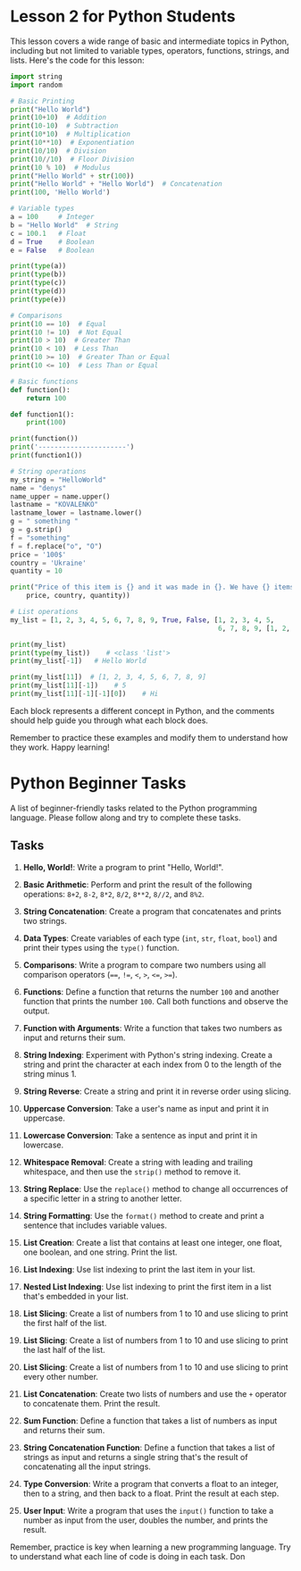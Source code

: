 # Lesson 2 for Python Students

This lesson covers a wide range of basic and intermediate topics in Python, including but not limited to variable types, operators, functions, strings, and lists. Here's the code for this lesson:

```python
import string
import random

# Basic Printing
print("Hello World")
print(10+10)  # Addition
print(10-10)  # Subtraction
print(10*10)  # Multiplication
print(10**10)  # Exponentiation
print(10/10)  # Division
print(10//10)  # Floor Division
print(10 % 10)  # Modulus
print("Hello World" + str(100))
print("Hello World" + "Hello World")  # Concatenation
print(100, 'Hello World')

# Variable types
a = 100     # Integer
b = "Hello World"  # String
c = 100.1   # Float
d = True    # Boolean
e = False   # Boolean

print(type(a))
print(type(b))
print(type(c))
print(type(d))
print(type(e))

# Comparisons
print(10 == 10)  # Equal
print(10 != 10)  # Not Equal
print(10 > 10)  # Greater Than
print(10 < 10)  # Less Than
print(10 >= 10)  # Greater Than or Equal
print(10 <= 10)  # Less Than or Equal

# Basic functions
def function():
    return 100

def function1():
    print(100)

print(function())
print('----------------------')
print(function1())

# String operations
my_string = "HelloWorld"
name = "denys"
name_upper = name.upper()
lastname = "KOVALENKO"
lastname_lower = lastname.lower()
g = " something "
g = g.strip()
f = "something"
f = f.replace("o", "O")
price = '100$'
country = 'Ukraine'
quantity = 10

print("Price of this item is {} and it was made in {}. We have {} items at our shop.".format(
    price, country, quantity))

# List operations
my_list = [1, 2, 3, 4, 5, 6, 7, 8, 9, True, False, [1, 2, 3, 4, 5,
                                                    6, 7, 8, 9, [1, 2, 3, 4, 5, ['Hi']]], 100.10, 'Hello World']

print(my_list)
print(type(my_list))    # <class 'list'>
print(my_list[-1])   # Hello World

print(my_list[11])  # [1, 2, 3, 4, 5, 6, 7, 8, 9]
print(my_list[11][-1])    # 5
print(my_list[11][-1][-1][0])    # Hi
```

Each block represents a different concept in Python, and the comments should help guide you through what each block does.

Remember to practice these examples and modify them to understand how they work. Happy learning!



# Python Beginner Tasks

A list of beginner-friendly tasks related to the Python programming language. Please follow along and try to complete these tasks.

## Tasks

1. **Hello, World!**: Write a program to print "Hello, World!".

2. **Basic Arithmetic**: Perform and print the result of the following operations: `8+2`, `8-2`, `8*2`, `8/2`, `8**2`, `8//2`, and `8%2`.

3. **String Concatenation**: Create a program that concatenates and prints two strings.

4. **Data Types**: Create variables of each type (`int`, `str`, `float`, `bool`) and print their types using the `type()` function.

5. **Comparisons**: Write a program to compare two numbers using all comparison operators (`==`, `!=`, `<`, `>`, `<=`, `>=`).

6. **Functions**: Define a function that returns the number `100` and another function that prints the number `100`. Call both functions and observe the output.

7. **Function with Arguments**: Write a function that takes two numbers as input and returns their sum.

8. **String Indexing**: Experiment with Python's string indexing. Create a string and print the character at each index from 0 to the length of the string minus 1.

9. **String Reverse**: Create a string and print it in reverse order using slicing.

10. **Uppercase Conversion**: Take a user's name as input and print it in uppercase.

11. **Lowercase Conversion**: Take a sentence as input and print it in lowercase.

12. **Whitespace Removal**: Create a string with leading and trailing whitespace, and then use the `strip()` method to remove it.

13. **String Replace**: Use the `replace()` method to change all occurrences of a specific letter in a string to another letter.

14. **String Formatting**: Use the `format()` method to create and print a sentence that includes variable values.

15. **List Creation**: Create a list that contains at least one integer, one float, one boolean, and one string. Print the list.

16. **List Indexing**: Use list indexing to print the last item in your list.

17. **Nested List Indexing**: Use list indexing to print the first item in a list that's embedded in your list.

18. **List Slicing**: Create a list of numbers from 1 to 10 and use slicing to print the first half of the list.

19. **List Slicing**: Create a list of numbers from 1 to 10 and use slicing to print the last half of the list.

20. **List Slicing**: Create a list of numbers from 1 to 10 and use slicing to print every other number.

21. **List Concatenation**: Create two lists of numbers and use the `+` operator to concatenate them. Print the result.

22. **Sum Function**: Define a function that takes a list of numbers as input and returns their sum.

23. **String Concatenation Function**: Define a function that takes a list of strings as input and returns a single string that's the result of concatenating all the input strings.

24. **Type Conversion**: Write a program that converts a float to an integer, then to a string, and then back to a float. Print the result at each step.

25. **User Input**: Write a program that uses the `input()` function to take a number as input from the user, doubles the number, and prints the result.

Remember, practice is key when learning a new programming language. Try to understand what each line of code is doing in each task. Don